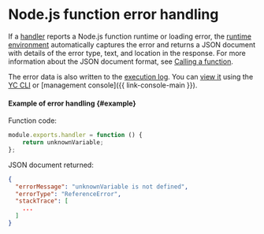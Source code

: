 # Node.js function error handling

If a [handler](handler.md) reports a Node.js function runtime or loading error, the [runtime environment](../../concepts/runtime/index.md) automatically captures the error and returns a JSON document with details of the error type, text, and location in the response. For more information about the JSON document format, see [Calling a function](../../concepts/function-invoke.md#error).

The error data is also written to the [execution log](logging.md). You can [view it](../../operations/function/function-logs.md) using the [YC CLI](../../../cli/) or [management console]({{ link-console-main }}).

#### Example of error handling {#example}

Function code:

```js
module.exports.handler = function () {
    return unknownVariable;
};
```

JSON document returned:

```json
{
  "errorMessage": "unknownVariable is not defined",
  "errorType": "ReferenceError",
  "stackTrace": [
    ...
  ]
}
```

